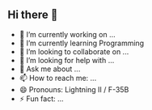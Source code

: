 ## Hi there 👋



- 🔭 I’m currently working on ...
- 🌱 I’m currently learning Programming
- 👯 I’m looking to collaborate on ...
- 🤔 I’m looking for help with ...
- 💬 Ask me about ...
- 📫 How to reach me: ...
- 😄 Pronouns: Lightning II / F-35B
- ⚡ Fun fact: ...

